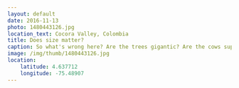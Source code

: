 ```yaml
---
layout: default
date: 2016-11-13
photo: 1480443126.jpg
location_text: Cocora Valley, Colombia
title: Does size matter?
caption: So what's wrong here? Are the trees gigantic? Are the cows super tiny? Why is that dude hugging a tree? :)
image: /img/thumb/1480443126.jpg
location:
    latitude: 4.637712
    longitude: -75.48907
---
```

